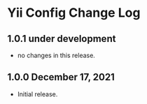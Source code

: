 # Yii Config Change Log

## 1.0.1 under development

- no changes in this release.

## 1.0.0 December 17, 2021

- Initial release.